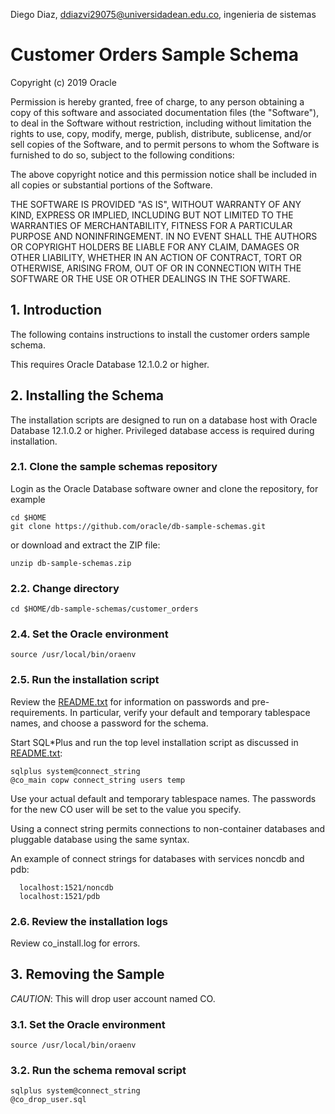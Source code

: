 Diego Diaz, ddiazvi29075@universidadean.edu.co, ingenieria de sistemas
# Customer Orders Sample Schema 

Copyright (c) 2019 Oracle

Permission is hereby granted, free of charge, to any person obtaining
a copy of this software and associated documentation files (the
"Software"), to deal in the Software without restriction, including
without limitation the rights to use, copy, modify, merge, publish,
distribute, sublicense, and/or sell copies of the Software, and to
permit persons to whom the Software is furnished to do so, subject to
the following conditions:

The above copyright notice and this permission notice shall be
included in all copies or substantial portions of the Software.

THE SOFTWARE IS PROVIDED "AS IS", WITHOUT WARRANTY OF ANY KIND,
EXPRESS OR IMPLIED, INCLUDING BUT NOT LIMITED TO THE WARRANTIES OF
MERCHANTABILITY, FITNESS FOR A PARTICULAR PURPOSE AND
NONINFRINGEMENT. IN NO EVENT SHALL THE AUTHORS OR COPYRIGHT HOLDERS BE
LIABLE FOR ANY CLAIM, DAMAGES OR OTHER LIABILITY, WHETHER IN AN ACTION
OF CONTRACT, TORT OR OTHERWISE, ARISING FROM, OUT OF OR IN CONNECTION
WITH THE SOFTWARE OR THE USE OR OTHER DEALINGS IN THE SOFTWARE.

## 1. Introduction

The following contains instructions to install the customer orders sample schema. 

This requires Oracle Database 12.1.0.2 or higher.

## 2. Installing the Schema

The installation scripts are designed to run on a database host with
Oracle Database 12.1.0.2 or higher. Privileged database access is required
during installation.

### 2.1. Clone the sample schemas repository

Login as the Oracle Database software owner and clone the repository, for example

```shell
cd $HOME
git clone https://github.com/oracle/db-sample-schemas.git
```

or download and extract the ZIP file:

```shell
unzip db-sample-schemas.zip
```

### 2.2. Change directory

```shell
cd $HOME/db-sample-schemas/customer_orders
```

### 2.4. Set the Oracle environment

```shell
source /usr/local/bin/oraenv
```

### 2.5.  Run the installation script

Review the [README.txt](#README.txt) for information on passwords and
pre-requirements. In particular, verify your default and temporary
tablespace names, and choose a password for the schema.

Start SQL*Plus and run the top level installation script as
discussed in [README.txt](#README.txt):

```shell
sqlplus system@connect_string
@co_main copw connect_string users temp 
```

Use your actual default and temporary tablespace names.  The passwords 
for the new CO user will be set to the value you specify.

Using a connect string permits connections to non-container databases and 
pluggable database using the same syntax.

An example of connect strings for databases with services noncdb and pdb:
```
  localhost:1521/noncdb
  localhost:1521/pdb
```

### 2.6. Review the installation logs

Review co_install.log for errors.

## 3. Removing the Sample

*CAUTION*: This will drop user account named CO.

### 3.1. Set the Oracle environment

```shell
source /usr/local/bin/oraenv
```

### 3.2. Run the schema removal script

```shell
sqlplus system@connect_string
@co_drop_user.sql
```
